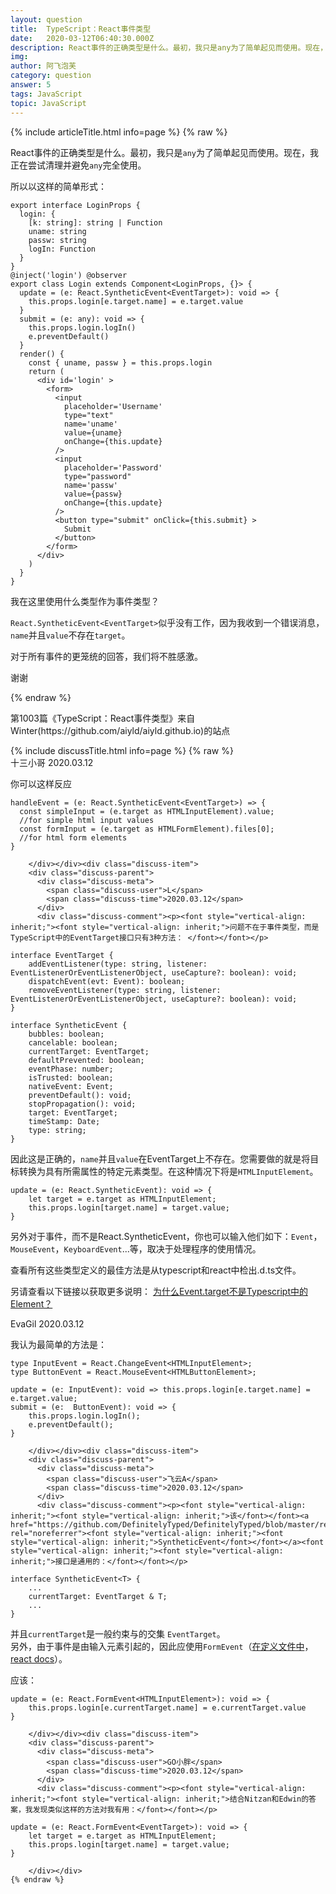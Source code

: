```yaml
---
layout: question
title:  TypeScript：React事件类型
date:   2020-03-12T06:40:30.000Z
description: React事件的正确类型是什么。最初，我只是any为了简单起见而使用。现在，我正在尝试清理并避免any完全使用。所以以这样的简单形式：export...
img: 
author: 阿飞泡芙
category: question
answer: 5
tags: JavaScript
topic: JavaScript
---
```

<div class="article-root">
  <div class="article">
    {% include articleTitle.html info=page %}
    {% raw %}
    <div class="article-content"><p><font style="vertical-align: inherit;"><font style="vertical-align: inherit;">React事件的正确类型是什么。</font><font style="vertical-align: inherit;">最初，我只是</font></font><code>any</code><font style="vertical-align: inherit;"><font style="vertical-align: inherit;">为了简单起见而使用。</font><font style="vertical-align: inherit;">现在，我正在尝试清理并避免</font></font><code>any</code><font style="vertical-align: inherit;"><font style="vertical-align: inherit;">完全</font><font style="vertical-align: inherit;">使用</font><font style="vertical-align: inherit;">。</font></font></p>

<p><font style="vertical-align: inherit;"><font style="vertical-align: inherit;">所以以这样的简单形式：</font></font></p>

<pre><code>export interface LoginProps {<font></font>
  login: {<font></font>
    [k: string]: string | Function<font></font>
    uname: string<font></font>
    passw: string<font></font>
    logIn: Function<font></font>
  }<font></font>
}<font></font>
@inject('login') @observer<font></font>
export class Login extends Component&lt;LoginProps, {}&gt; {<font></font>
  update = (e: React.SyntheticEvent&lt;EventTarget&gt;): void =&gt; {<font></font>
    this.props.login[e.target.name] = e.target.value<font></font>
  }<font></font>
  submit = (e: any): void =&gt; {<font></font>
    this.props.login.logIn()<font></font>
    e.preventDefault()<font></font>
  }<font></font>
  render() {<font></font>
    const { uname, passw } = this.props.login<font></font>
    return (<font></font>
      &lt;div id='login' &gt;<font></font>
        &lt;form&gt;<font></font>
          &lt;input<font></font>
            placeholder='Username'<font></font>
            type="text"<font></font>
            name='uname'<font></font>
            value={uname}<font></font>
            onChange={this.update}<font></font>
          /&gt;<font></font>
          &lt;input<font></font>
            placeholder='Password'<font></font>
            type="password"<font></font>
            name='passw'<font></font>
            value={passw}<font></font>
            onChange={this.update}<font></font>
          /&gt;<font></font>
          &lt;button type="submit" onClick={this.submit} &gt;<font></font>
            Submit<font></font>
          &lt;/button&gt;<font></font>
        &lt;/form&gt;<font></font>
      &lt;/div&gt;<font></font>
    )<font></font>
  }<font></font>
}<font></font>
</code></pre>

<p><font style="vertical-align: inherit;"><font style="vertical-align: inherit;">我在这里使用什么类型作为事件类型？</font></font></p>

<p><code>React.SyntheticEvent&lt;EventTarget&gt;</code><font style="vertical-align: inherit;"><font style="vertical-align: inherit;">似乎没有工作，因为我收到一个错误消息，</font></font><code>name</code><font style="vertical-align: inherit;"><font style="vertical-align: inherit;">并且</font></font><code>value</code><font style="vertical-align: inherit;"><font style="vertical-align: inherit;">不存在</font></font><code>target</code><font style="vertical-align: inherit;"><font style="vertical-align: inherit;">。</font></font></p>

<p><font style="vertical-align: inherit;"><font style="vertical-align: inherit;">对于所有事件的更笼统的回答，我们将不胜感激。</font></font></p>

<p><font style="vertical-align: inherit;"><font style="vertical-align: inherit;">谢谢</font></font></p></div>
    {% endraw %}
  </div>
  <p class="winter_mark">第1003篇《TypeScript：React事件类型》来自Winter(https://github.com/aiyld/aiyld.github.io)的站点</p>
  <div class="discuss-wrapper">
    {% include discussTitle.html info=page %}
    {% raw %}
    <div class="discuss-item">
        <div class="discuss-parent">
          <div class="discuss-meta">
            <span class="discuss-user">十三小哥</span>
            <span class="discuss-time">2020.03.12</span>
          </div>
          <div class="discuss-comment"><p><font style="vertical-align: inherit;"><font style="vertical-align: inherit;">你可以这样反应 </font></font></p>

<pre><code>handleEvent = (e: React.SyntheticEvent&lt;EventTarget&gt;) =&gt; {<font></font>
  const simpleInput = (e.target as HTMLInputElement).value;<font></font>
  //for simple html input values<font></font>
  const formInput = (e.target as HTMLFormElement).files[0];<font></font>
  //for html form elements<font></font>
}<font></font>
</code></pre></div>
        </div></div><div class="discuss-item">
        <div class="discuss-parent">
          <div class="discuss-meta">
            <span class="discuss-user">L</span>
            <span class="discuss-time">2020.03.12</span>
          </div>
          <div class="discuss-comment"><p><font style="vertical-align: inherit;"><font style="vertical-align: inherit;">问题不在于事件类型，而是 TypeScript中的EventTarget接口只有3种方法： </font></font></p>

<pre><code>interface EventTarget {<font></font>
    addEventListener(type: string, listener: EventListenerOrEventListenerObject, useCapture?: boolean): void;<font></font>
    dispatchEvent(evt: Event): boolean;<font></font>
    removeEventListener(type: string, listener: EventListenerOrEventListenerObject, useCapture?: boolean): void;<font></font>
}<font></font>
<font></font>
interface SyntheticEvent {<font></font>
    bubbles: boolean;<font></font>
    cancelable: boolean;<font></font>
    currentTarget: EventTarget;<font></font>
    defaultPrevented: boolean;<font></font>
    eventPhase: number;<font></font>
    isTrusted: boolean;<font></font>
    nativeEvent: Event;<font></font>
    preventDefault(): void;<font></font>
    stopPropagation(): void;<font></font>
    target: EventTarget;<font></font>
    timeStamp: Date;<font></font>
    type: string;<font></font>
}<font></font>
</code></pre>

<p><font style="vertical-align: inherit;"><font style="vertical-align: inherit;">因此这是正确的，</font></font><code>name</code><font style="vertical-align: inherit;"><font style="vertical-align: inherit;">并且</font></font><code>value</code><font style="vertical-align: inherit;"><font style="vertical-align: inherit;">在EventTarget上不存在。</font><font style="vertical-align: inherit;">您需要做的就是将目标转换为具有所需属性的特定元素类型。</font><font style="vertical-align: inherit;">在这种情况下将是</font></font><code>HTMLInputElement</code><font style="vertical-align: inherit;"><font style="vertical-align: inherit;">。</font></font></p>

<pre><code>update = (e: React.SyntheticEvent): void =&gt; {<font></font>
    let target = e.target as HTMLInputElement;<font></font>
    this.props.login[target.name] = target.value;<font></font>
}<font></font>
</code></pre>

<p><font style="vertical-align: inherit;"><font style="vertical-align: inherit;">另外对于事件，而不是React.SyntheticEvent，你也可以输入他们如下：</font></font><code>Event</code><font style="vertical-align: inherit;"><font style="vertical-align: inherit;">，</font></font><code>MouseEvent</code><font style="vertical-align: inherit;"><font style="vertical-align: inherit;">，</font></font><code>KeyboardEvent</code><font style="vertical-align: inherit;"><font style="vertical-align: inherit;">...等，取决于处理程序的使用情况。</font></font></p>

<p><font style="vertical-align: inherit;"><font style="vertical-align: inherit;">查看所有这些类型定义的最佳方法是从typescript和react中检出.d.ts文件。</font></font></p>

<p><font style="vertical-align: inherit;"><font style="vertical-align: inherit;">另请查看以下链接以获取更多说明：
 </font></font><a href="https://stackoverflow.com/questions/28900077/why-is-event-target-not-element-in-typescript"><font style="vertical-align: inherit;"><font style="vertical-align: inherit;">为什么Event.target不是Typescript中的Element？</font></font></a></p></div>
        </div></div><div class="discuss-item">
        <div class="discuss-parent">
          <div class="discuss-meta">
            <span class="discuss-user">EvaGil</span>
            <span class="discuss-time">2020.03.12</span>
          </div>
          <div class="discuss-comment"><p><font style="vertical-align: inherit;"><font style="vertical-align: inherit;">我认为最简单的方法是：</font></font></p>

<pre><code>type InputEvent = React.ChangeEvent&lt;HTMLInputElement&gt;;<font></font>
type ButtonEvent = React.MouseEvent&lt;HTMLButtonElement&gt;;<font></font>
<font></font>
update = (e: InputEvent): void =&gt; this.props.login[e.target.name] = e.target.value;<font></font>
submit = (e:  ButtonEvent): void =&gt; {<font></font>
    this.props.login.logIn();<font></font>
    e.preventDefault();<font></font>
}<font></font>
</code></pre></div>
        </div></div><div class="discuss-item">
        <div class="discuss-parent">
          <div class="discuss-meta">
            <span class="discuss-user">飞云A</span>
            <span class="discuss-time">2020.03.12</span>
          </div>
          <div class="discuss-comment"><p><font style="vertical-align: inherit;"><font style="vertical-align: inherit;">该</font></font><a href="https://github.com/DefinitelyTyped/DefinitelyTyped/blob/master/react/index.d.ts#L277" rel="noreferrer"><font style="vertical-align: inherit;"><font style="vertical-align: inherit;">SyntheticEvent</font></font></a><font style="vertical-align: inherit;"><font style="vertical-align: inherit;">接口是通用的：</font></font></p>

<pre><code>interface SyntheticEvent&lt;T&gt; {<font></font>
    ...<font></font>
    currentTarget: EventTarget &amp; T;<font></font>
    ...<font></font>
}<font></font>
</code></pre>

<p><font style="vertical-align: inherit;"><font style="vertical-align: inherit;">并且</font></font><code>currentTarget</code><font style="vertical-align: inherit;"><font style="vertical-align: inherit;">是一般约束与的交集   </font></font><code>EventTarget</code><font style="vertical-align: inherit;"><font style="vertical-align: inherit;">。</font></font><br><font style="vertical-align: inherit;"><font style="vertical-align: inherit;">
另外，由于事件是由输入元素引起的，因此应使用</font></font><code>FormEvent</code><font style="vertical-align: inherit;"><font style="vertical-align: inherit;">（</font></font><a href="https://github.com/DefinitelyTyped/DefinitelyTyped/blob/master/types/react/index.d.ts#L485" rel="noreferrer"><font style="vertical-align: inherit;"><font style="vertical-align: inherit;">在定义文件中</font></font></a><font style="vertical-align: inherit;"><font style="vertical-align: inherit;">，</font></font><a href="https://facebook.github.io/react/docs/events.html#form-events" rel="noreferrer"><font style="vertical-align: inherit;"><font style="vertical-align: inherit;">react docs</font></font></a><font style="vertical-align: inherit;"><font style="vertical-align: inherit;">）。</font></font></p>

<p><font style="vertical-align: inherit;"><font style="vertical-align: inherit;">应该：</font></font></p>

<pre><code>update = (e: React.FormEvent&lt;HTMLInputElement&gt;): void =&gt; {<font></font>
    this.props.login[e.currentTarget.name] = e.currentTarget.value<font></font>
}<font></font>
</code></pre></div>
        </div></div><div class="discuss-item">
        <div class="discuss-parent">
          <div class="discuss-meta">
            <span class="discuss-user">GO小胖</span>
            <span class="discuss-time">2020.03.12</span>
          </div>
          <div class="discuss-comment"><p><font style="vertical-align: inherit;"><font style="vertical-align: inherit;">结合Nitzan和Edwin的答案，我发现类似这样的方法对我有用：</font></font></p>

<pre><code>update = (e: React.FormEvent&lt;EventTarget&gt;): void =&gt; {<font></font>
    let target = e.target as HTMLInputElement;<font></font>
    this.props.login[target.name] = target.value;<font></font>
}<font></font>
</code></pre></div>
        </div></div>
    {% endraw %}
  </div>
<div>
